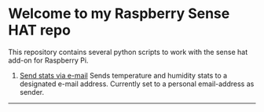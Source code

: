# Welcome to my Raspberry Sense HAT repo
This repository contains several python scripts to work with the sense hat add-on for Raspberry Pi.

1. [Send stats via e-mail](send_email.py)
Sends temperature and humidity stats to a designated e-mail address. Currently set to a personal email-address as sender.

---------------------------------
